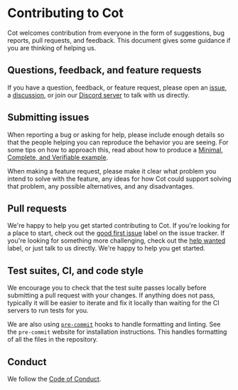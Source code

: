 # Contributing to Cot

Cot welcomes contribution from everyone in the form of suggestions, bug
reports, pull requests, and feedback. This document gives some guidance if you
are thinking of helping us.

## Questions, feedback, and feature requests

If you have a question, feedback, or feature request, please open an
[issue](https://github.com/cot-rs/cot/issues/new),
a [discussion](https://github.com/cot-rs/cot/discussions/new/choose), or
join our [Discord server](https://discord.cot.rs/) to talk with us directly.

## Submitting issues

When reporting a bug or asking for help, please include enough details so that
the people helping you can reproduce the behavior you are seeing. For some tips
on how to approach this, read about how to produce a [Minimal, Complete, and
Verifiable example](https://stackoverflow.com/help/mcve).

When making a feature request, please make it clear what problem you intend to
solve with the feature, any ideas for how Cot could support solving that
problem, any possible alternatives, and any disadvantages.

## Pull requests

We're happy to help you get started contributing to Cot. If you're looking for
a place to start, check out the
[good first issue](https://github.com/cot-rs/cot/issues?q=is%3Aissue%20state%3Aopen%20label%3A%22good%20first%20issue%22)
label on the issue tracker. If you're looking for something more challenging,
check out the
[help wanted](https://github.com/cot-rs/cot/issues?q=is%3Aissue%20state%3Aopen%20label%3A%22help%20wanted%22)
label, or just talk to us directly. We're happy to help you get started.

## Test suites, CI, and code style

We encourage you to check that the test suite passes locally before submitting a
pull request with your changes. If anything does not pass, typically it will be
easier to iterate and fix it locally than waiting for the CI servers to run
tests for you.

We are also using [`pre-commit`](https://pre-commit.com/) hooks to handle
formatting and linting. See the `pre-commit` website for installation
instructions. This handles formatting of all the files in the repository.

## Conduct

We follow the [Code of Conduct](CODE_OF_CONDUCT.md).
